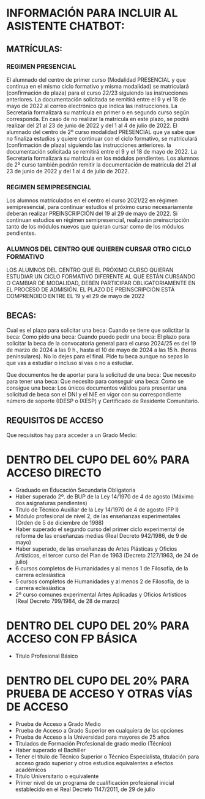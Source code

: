 # INFORMACIÓN PARA INCLUIR AL ASISTENTE CHATBOT:

## MATRÍCULAS:

### REGIMEN PRESENCIAL

El alumnado del centro de primer curso (Modalidad PRESENCIAL y que continua en el mismo ciclo formativo y misma modalidad) se matriculará (confirmación de plaza) para el curso 22/23 siguiendo las instrucciones anteriores. La documentación solicitada se remitirá entre el 9 y el 18 de mayo de 2022 al correo electrónico que indica las instrucciones. La Secretaría formalizará su matrícula en primer o en segundo curso según corresponda. En caso de no realizar la matrícula en este plazo, se podrá realizar del 21 al 23 de junio de 2022 y del 1 al 4 de julio de 2022.
El alumnado del centro de 2º curso modalidad PRESENCIAL que ya sabe que no finaliza estudios y quiere continuar con el ciclo formativo, se matriculará (confirmación de plaza) siguiendo las instrucciones anteriores. la documentación solicitada se remitirá  entre el 9 y el 18 de mayo de 2022. La Secretaría formalizará su matrícula en los módulos pendientes. Los alumnos de 2º curso también podrán remitir la documentación de matrícula del 21 al 23 de junio de 2022 y del 1 al 4 de julio de 2022.


### REGIMEN SEMIPRESENCIAL

Los alumnos matriculados en el centro el curso 2021/22 en régimen semipresencial, para continuar estudios el próximo curso necesariamente deberán realizar PREINSCRIPCIÓN del 19 al 29 de mayo de 2022. Si continuan estudios en régimen semipresencial, realizarán preinscripción tanto de los módulos nuevos que quieran cursar como de los módulos pendientes.


### ALUMNOS DEL CENTRO QUE QUIEREN CURSAR OTRO CICLO FORMATIVO

LOS ALUMNOS DEL CENTRO QUE EL PRÓXIMO CURSO QUIERAN ESTUDIAR UN CICLO FORMATIVO DIFERENTE AL QUE ESTÁN CURSANDO O CAMBIAR DE MODALIDAD, DEBEN PARTICIPAR OBLIGATORIAMENTE EN EL PROCESO DE ADMISIÓN. EL PLAZO DE PREINSCRIPCIÓN ESTÁ COMPRENDIDO ENTRE EL 19 y el 29 de mayo de 2022



## BECAS:

Cual es el plazo para solicitar una beca:
Cuando se tiene que solictitar la beca:
Como pido una beca:
Cuando puedo pedir una beca:
El plazo para solicitar la beca de la convocatoria general para el curso 2024/25 es del 19 de marzo de 2024 a las 9 h., hasta el 10 de mayo de 2024 a las 15 h. (horas peninsulares). No lo dejes para el final. Pide tu beca aunque no sepas lo que vas a estudiar o incluso si vas o no a estudiar.

Que documentos he de aportar para la solicitud de una beca:
Que necesito para tener una beca:
Que necesito para conseguir una beca:
Como se consigue una beca:
Los únicos documentos válidos para presentar una solicitud de beca son el DNI y el NIE en vigor con su correspondiente número de soporte (IDESP o IXESP) y Certificado de Residente Comunitario.



## REQUISITOS DE ACCESO

Que requisitos hay para acceder a un Grado Medio:
# DENTRO DEL CUPO DEL 60% PARA ACCESO DIRECTO

- Graduado en Educación Secundaria Obligatoria
- Haber superado 2º. de BUP de la Ley 14/1970 de 4 de agosto (Máximo dos asignaturas pendientes)
- Título de Técnico Auxiliar de la Ley 14/1970 de 4 de agosto (FP I)
- Módulo profesional de nivel 2, de las enseñanzas experimentales (Orden de 5 de diciembre de 1988)
- Haber superado el segundo curso del primer ciclo experimental de reforma de las enseñanzas medias (Real Decreto 942/1986, de 9 de mayo)
- Haber superado, de las enseñanzas de Artes Plásticas y Oficios Artísticos, el tercer curso del Plan de 1963 (Decreto 2127/1963, de 24 de julio)
- 6 cursos completos de Humanidades y al menos 1 de Filosofía, de la carrera eclesiástica
- 5 cursos completos de Humanidades y al menos 2 de Filosofía, de la carrera eclesiástica
- 2º curso comunes experimental Artes Aplicadas y Oficios Artísticos (Real Decreto 799/1984, de 28 de marzo)

# DENTRO DEL CUPO DEL 20% PARA ACCESO CON FP BÁSICA

- Título Profesional Básico

# DENTRO DEL CUPO DEL 20% PARA PRUEBA DE ACCESO Y OTRAS VÍAS DE ACCESO

- Prueba de Acceso a Grado Medio 
- Prueba de Acceso a Grado Superior en cualquiera de las opciones
- Prueba de Acceso a la Universidad para mayores de 25 años
- Titulados de Formación Profesional de grado medio (Técnico)
- Haber superado el Bachiller
- Tener el título de Técnico Superior o Técnico Especialista, titulación para acceso grado superior y otros estudios equivalentes a efectos académicos
- Título Universitario o equivalente
- Primer nivel de un programa de cualificación profesional inicial establecido en el Real Decreto 1147/2011, de 29 de julio
